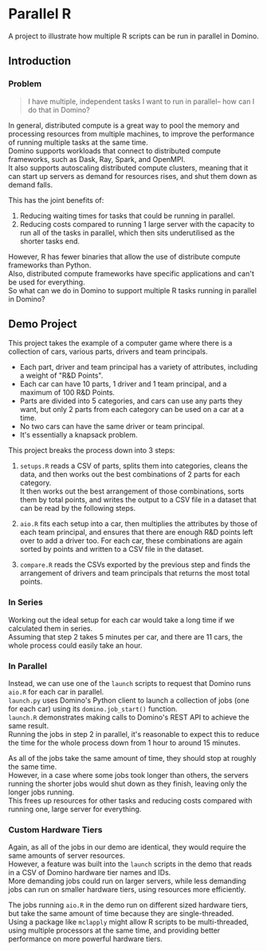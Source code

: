 # Parallel R
A project to illustrate how multiple R scripts can be run in parallel in Domino.

## Introduction
### Problem
> I have multiple, independent tasks I want to run in parallel– how can I do that in Domino?

In general, distributed compute is a great way to pool the memory and processing resources from multiple machines, to improve the performance of running multiple tasks at the same time.  
Domino supports workloads that connect to distributed compute frameworks, such as Dask, Ray, Spark, and OpenMPI.   
It also supports autoscaling distributed compute clusters, meaning that it can start up servers as demand for resources rises, and shut them down as demand falls. 

This has the joint benefits of:
1. Reducing waiting times for tasks that could be running in parallel.
2. Reducing costs compared to running 1 large server with the capacity to run all of the tasks in parallel, which then sits underutilised as the shorter tasks end.

However, R has fewer binaries that allow the use of distribute compute frameworks than Python.  
Also, distributed compute frameworks have specific applications and can't be used for everything.  
So what can we do in Domino to support multiple R tasks running in parallel in Domino?

## Demo Project
This project takes the example of a computer game where there is a collection of cars, various parts, drivers and team principals.
* Each part, driver and team principal has a variety of attributes, including a weight of "R&D Points".
* Each car can have 10 parts, 1 driver and 1 team principal, and a maximum of 100 R&D Points.
* Parts are divided into 5 categories, and cars can use any parts they want, but only 2 parts from each category can be used on a car at a time.
* No two cars can have the same driver or team principal.
* It's essentially a knapsack problem.

This project breaks the process down into 3 steps:
1. `setups.R` reads a CSV of parts, splits them into categories, cleans the data, and then works out the best combinations of 2 parts for each category.  
   It then works out the best arrangement of those combinations, sorts them by total points, and writes the output to a CSV file in a dataset that can be read by the following steps.

2. `aio.R`  fits each setup into a car, then multiplies the attributes by those of each team principal, and ensures that there are enough R&D points left over to add a driver too.
   For each car, these combinations are again sorted by points and written to a CSV file in the dataset.

3. `compare.R` reads the CSVs exported by the previous step and finds the arrangement of drivers and team principals that returns the most total points.

### In Series
Working out the ideal setup for each car would take a long time if we calculated them in series.  
Assuming that step 2 takes 5 minutes per car, and there are 11 cars, the whole process could easily take an hour.

### In Parallel
Instead, we can use one of the `launch` scripts to request that Domino runs `aio.R` for each car in parallel.  
`launch.py` uses Domino's Python client to launch a collection of jobs (one for each car) using its `domino.job_start()` function.  
`launch.R` demonstrates making calls to Domino's REST API to achieve the same result.  
Running the jobs in step 2 in parallel, it's reasonable to expect this to reduce the time for the whole process down from 1 hour to around 15 minutes.

As all of the jobs take the same amount of time, they should stop at roughly the same time.  
However, in a case where some jobs took longer than others, the servers running the shorter jobs would shut down as they finish, leaving only the longer jobs running.  
This frees up resources for other tasks and reducing costs compared with running one, large server for everything. 

### Custom Hardware Tiers
Again, as all of the jobs in our demo are identical, they would require the same amounts of server resources.  
However, a feature was built into the `launch` scripts in the demo that reads in a CSV of Domino hardware tier names and IDs.  
More demanding jobs could run on larger servers, while less demanding jobs can run on smaller hardware tiers, using resources more efficiently.

The jobs running `aio.R` in the demo run on different sized hardware tiers, but take the same amount of time because they are single-threaded.   
Using a package like `mclapply` might allow R scripts to be multi-threaded, using multiple processors at the same time, and providing better performance on more powerful hardware tiers.
